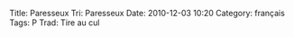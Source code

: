 Title: Paresseux
 Tri: Paresseux
 Date: 2010-12-03 10:20
 Category: français
 Tags: P
 Trad: Tire au cul
 
